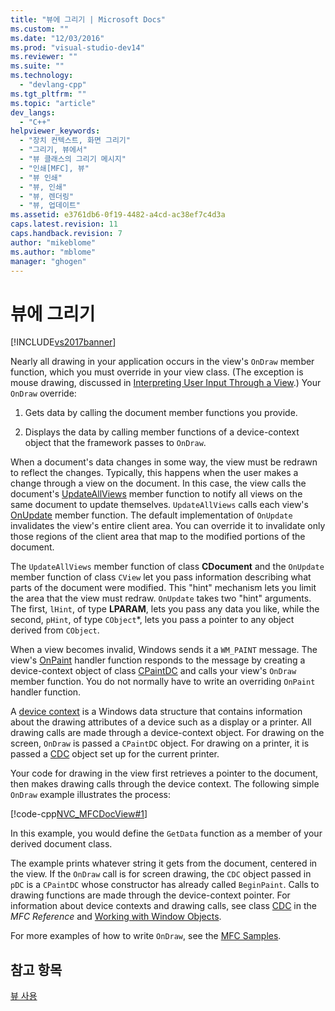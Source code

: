 ```yaml
---
title: "뷰에 그리기 | Microsoft Docs"
ms.custom: ""
ms.date: "12/03/2016"
ms.prod: "visual-studio-dev14"
ms.reviewer: ""
ms.suite: ""
ms.technology: 
  - "devlang-cpp"
ms.tgt_pltfrm: ""
ms.topic: "article"
dev_langs: 
  - "C++"
helpviewer_keywords: 
  - "장치 컨텍스트, 화면 그리기"
  - "그리기, 뷰에서"
  - "뷰 클래스의 그리기 메시지"
  - "인쇄[MFC], 뷰"
  - "뷰 인쇄"
  - "뷰, 인쇄"
  - "뷰, 렌더링"
  - "뷰, 업데이트"
ms.assetid: e3761db6-0f19-4482-a4cd-ac38ef7c4d3a
caps.latest.revision: 11
caps.handback.revision: 7
author: "mikeblome"
ms.author: "mblome"
manager: "ghogen"
---
```

# 뷰에 그리기
[!INCLUDE[vs2017banner](../assembler/inline/includes/vs2017banner.md)]

Nearly all drawing in your application occurs in the view's `OnDraw` member function, which you must override in your view class. \(The exception is mouse drawing, discussed in [Interpreting User Input Through a View](../mfc/interpreting-user-input-through-a-view.md).\) Your `OnDraw` override:  
  
1.  Gets data by calling the document member functions you provide.  
  
2.  Displays the data by calling member functions of a device\-context object that the framework passes to `OnDraw`.  
  
 When a document's data changes in some way, the view must be redrawn to reflect the changes.  Typically, this happens when the user makes a change through a view on the document.  In this case, the view calls the document's [UpdateAllViews](../Topic/CDocument::UpdateAllViews.md) member function to notify all views on the same document to update themselves.  `UpdateAllViews` calls each view's [OnUpdate](../Topic/CView::OnUpdate.md) member function.  The default implementation of `OnUpdate` invalidates the view's entire client area.  You can override it to invalidate only those regions of the client area that map to the modified portions of the document.  
  
 The `UpdateAllViews` member function of class **CDocument** and the `OnUpdate` member function of class `CView` let you pass information describing what parts of the document were modified.  This "hint" mechanism lets you limit the area that the view must redraw.  `OnUpdate` takes two "hint" arguments.  The first, `lHint`, of type **LPARAM**, lets you pass any data you like, while the second, `pHint`, of type `CObject`\*, lets you pass a pointer to any object derived from `CObject`.  
  
 When a view becomes invalid, Windows sends it a `WM_PAINT` message.  The view's [OnPaint](../Topic/CWnd::OnPaint.md) handler function responds to the message by creating a device\-context object of class [CPaintDC](../mfc/reference/cpaintdc-class.md) and calls your view's `OnDraw` member function.  You do not normally have to write an overriding `OnPaint` handler function.  
  
 A [device context](../mfc/device-contexts.md) is a Windows data structure that contains information about the drawing attributes of a device such as a display or a printer.  All drawing calls are made through a device\-context object.  For drawing on the screen, `OnDraw` is passed a `CPaintDC` object.  For drawing on a printer, it is passed a [CDC](../mfc/reference/cdc-class.md) object set up for the current printer.  
  
 Your code for drawing in the view first retrieves a pointer to the document, then makes drawing calls through the device context.  The following simple `OnDraw` example illustrates the process:  
  
 [!code-cpp[NVC_MFCDocView#1](../mfc/codesnippet/CPP/drawing-in-a-view_1.cpp)]  
  
 In this example, you would define the `GetData` function as a member of your derived document class.  
  
 The example prints whatever string it gets from the document, centered in the view.  If the `OnDraw` call is for screen drawing, the `CDC` object passed in `pDC` is a `CPaintDC` whose constructor has already called `BeginPaint`.  Calls to drawing functions are made through the device\-context pointer.  For information about device contexts and drawing calls, see class [CDC](../mfc/reference/cdc-class.md) in the *MFC Reference* and [Working with Window Objects](../mfc/working-with-window-objects.md).  
  
 For more examples of how to write `OnDraw`, see the [MFC Samples](../top/visual-cpp-samples.md).  
  
## 참고 항목  
 [뷰 사용](../mfc/using-views.md)